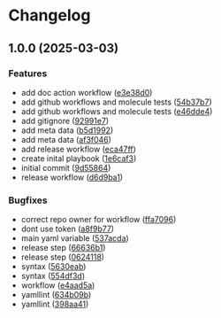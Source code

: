# Changelog

## 1.0.0 (2025-03-03)


### Features

* add doc action workflow ([e3e38d0](https://github.com/cloudpunks/ansible-amazon-ssm-agent/commit/e3e38d0b10190b306c191ab8da61f6dc9515c48b))
* add github workflows and molecule tests ([54b37b7](https://github.com/cloudpunks/ansible-amazon-ssm-agent/commit/54b37b7ba9e062398382cad6020667285ed564d4))
* add github workflows and molecule tests ([e46dde4](https://github.com/cloudpunks/ansible-amazon-ssm-agent/commit/e46dde4bc7226fbb88ec30730c6fad4401371e06))
* add gitignore ([92991e7](https://github.com/cloudpunks/ansible-amazon-ssm-agent/commit/92991e7af9a8df10ca5ebe1e6befc7e7f8b9365b))
* add meta data ([b5d1992](https://github.com/cloudpunks/ansible-amazon-ssm-agent/commit/b5d199254c3a75e652f2a244bc4dee6dbe9e0d2e))
* add meta data ([af3f046](https://github.com/cloudpunks/ansible-amazon-ssm-agent/commit/af3f0460ec98d8eacd9b5f3961d06e1aeb7185cf))
* add release workflow ([eca47ff](https://github.com/cloudpunks/ansible-amazon-ssm-agent/commit/eca47fffe033c8b9cd9361b40e1ac128360f6952))
* create inital playbook ([1e6caf3](https://github.com/cloudpunks/ansible-amazon-ssm-agent/commit/1e6caf3fa770140c5c56781d6ca3a82c4fef61a5))
* initial commit ([9d55864](https://github.com/cloudpunks/ansible-amazon-ssm-agent/commit/9d558643e9801dafcde29914485e3b3fa5e8ec5f))
* release workflow ([d6d9ba1](https://github.com/cloudpunks/ansible-amazon-ssm-agent/commit/d6d9ba14f766b35ff11038f6e8abf1e7d343d6fe))


### Bugfixes

* correct repo owner for workflow ([ffa7096](https://github.com/cloudpunks/ansible-amazon-ssm-agent/commit/ffa7096e8eebc2a54bb110af4d194626fe493d06))
* dont use token ([a8f9b77](https://github.com/cloudpunks/ansible-amazon-ssm-agent/commit/a8f9b776803038ecb49a361c0b85004ba07cce43))
* main yaml variable ([537acda](https://github.com/cloudpunks/ansible-amazon-ssm-agent/commit/537acdaff53ed8791c65ad13aac9f8525c7938cd))
* release step ([66636b1](https://github.com/cloudpunks/ansible-amazon-ssm-agent/commit/66636b17bb6b70fc4db42e7ec415cc06d86c2b11))
* release step ([0624118](https://github.com/cloudpunks/ansible-amazon-ssm-agent/commit/0624118927fd2f45c31680c9904cc99b90f19447))
* syntax ([5630eab](https://github.com/cloudpunks/ansible-amazon-ssm-agent/commit/5630eaba08e2b1312842228b16a4640ded291561))
* syntax ([554df3d](https://github.com/cloudpunks/ansible-amazon-ssm-agent/commit/554df3d46e5972eb96b0bbd94a17086498ce87df))
* workflow ([e4aad5a](https://github.com/cloudpunks/ansible-amazon-ssm-agent/commit/e4aad5acf1ed12e733a58a1762205cfad5975bde))
* yamllint ([634b09b](https://github.com/cloudpunks/ansible-amazon-ssm-agent/commit/634b09bbecd06da3c578b1ad15dbe8b47a3b4774))
* yamllint ([398aa41](https://github.com/cloudpunks/ansible-amazon-ssm-agent/commit/398aa416bc30c759f426f546dca7a9ff42339d21))
